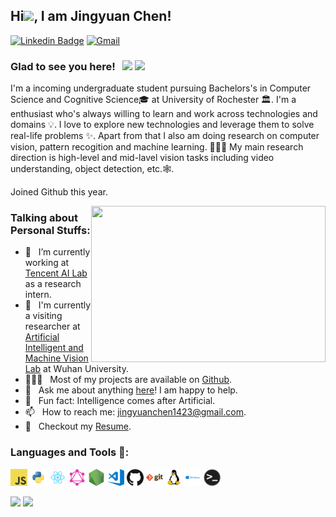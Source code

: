 ## Hi<a href="https://www.gautamkrishnar.com/"><img src="https://media.giphy.com/media/hvRJCLFzcasrR4ia7z/giphy.gif" width="30px"></a>, I am Jingyuan Chen! &nbsp;

[![Linkedin Badge](https://img.shields.io/badge/-LinkedIn-0e76a8?style=flat-square&logo=Linkedin&logoColor=white)](https://www.linkedin.com/in/jingyuan-chen-1b99921ba/)
[![Gmail](https://img.shields.io/badge/Gmail-D14836?style=flat-square&logo=gmail&logoColor=white)](mailto:jingyuanchen1423@gmail.com)
### Glad to see you here! &nbsp; ![](https://visitor-badge.glitch.me/badge?page_id=jingyuanchan.jingyuanchan&style=flat-square&color=0088cc) ![](https://komarev.com/ghpvc/?username=JingyuanChen1423)

I'm a incoming undergraduate student pursuing Bachelors's in Computer Science and Cognitive Science🎓 at University of Rochester 🏛. I'm a enthusiast who's always willing to learn and work across technologies and domains 💡. I love to explore new technologies and leverage them to solve real-life problems ✨. Apart from that I also am doing research on computer vision, pattern recogition and machine learning. 👨🏻‍💻 My main research direction is high-level and mid-lavel vision tasks including video understanding, object detection, etc.🕸️.

Joined Github this year.

<!-- Since then I pushed **1695**+ commits, opened **221**+ issues, submitted **238**+ pull requests, created **20**+ gists and contributed to **13**+ public repositories.
 -->
<img align="right" height="250" width="375" alt="" src="https://raw.githubusercontent.com/iampavangandhi/iampavangandhi/master/gifs/coder.gif" />


### Talking about Personal Stuffs:

- 🔭 &nbsp; I’m currently working at [Tencent AI Lab](https://ai.tencent.com/ailab/en/index) as a research intern.
- 🚀 &nbsp; I'm currently a visiting researcher at [Artificial Intelligent and Machine Vision Lab](http://iip.whu.edu.cn/index.html) at Wuhan University.
- 👨🏻‍💻 &nbsp; Most of my projects are available on [Github](https://github.com/jingyuanchan).
- 💬 &nbsp; Ask me about anything [here](https://github.com/jingyuanchan/jingyuanchan/issues)! I am happy to help.
- 👾 &nbsp; Fun fact: Intelligence comes after Artificial.
- 📫 &nbsp; How to reach me: jingyuanchen1423@gmail.com.
- 📝 &nbsp; Checkout my [Resume](https://github.com/jingyuanchan/jingyuanchan/blob/main/Resume%20of%20Jingyuan%20Chen.pdf).

### Languages and Tools 🧰: 
<p align="left">
<code><img height="27" src="https://raw.githubusercontent.com/github/explore/80688e429a7d4ef2fca1e82350fe8e3517d3494d/topics/javascript/javascript.png"></code>
<code><img height="27" src="https://raw.githubusercontent.com/github/explore/80688e429a7d4ef2fca1e82350fe8e3517d3494d/topics/python/python.png"></code>
<code><img height="27" src="https://raw.githubusercontent.com/github/explore/80688e429a7d4ef2fca1e82350fe8e3517d3494d/topics/react/react.png"></code>
<code><img height="27" src="https://raw.githubusercontent.com/github/explore/5c058a388828bb5fde0bcafd4bc867b5bb3f26f3/topics/graphql/graphql.png"></code>
<code><img height="27" src="https://raw.githubusercontent.com/github/explore/80688e429a7d4ef2fca1e82350fe8e3517d3494d/topics/nodejs/nodejs.png"></code>
<code><img height="27" src="https://raw.githubusercontent.com/github/explore/80688e429a7d4ef2fca1e82350fe8e3517d3494d/topics/visual-studio-code/visual-studio-code.png"></code> 
<code><img height="27" src="https://raw.githubusercontent.com/github/explore/78df643247d429f6cc873026c0622819ad797942/topics/github/github.png"></code> 
<code><img height="27" src="https://raw.githubusercontent.com/github/explore/80688e429a7d4ef2fca1e82350fe8e3517d3494d/topics/git/git.png"></code> 
<code><img height="27" src="https://raw.githubusercontent.com/github/explore/80688e429a7d4ef2fca1e82350fe8e3517d3494d/topics/linux/linux.png"></code>
<code><img height="27" src="https://raw.githubusercontent.com/github/explore/80688e429a7d4ef2fca1e82350fe8e3517d3494d/topics/windows/windows.png"></code>
<code><img height="27" src="https://raw.githubusercontent.com/github/explore/80688e429a7d4ef2fca1e82350fe8e3517d3494d/topics/terminal/terminal.png" alt="terminal"></code>
</p>



<p align="left">
  <img height="180em" src="https://github-readme-stats.vercel.app/api?username=jingyuanchan&show_icons=true&hide_border=true&&count_private=true&include_all_commits=true&theme=radical" />
  <img height="180em" src="https://github-readme-stats.vercel.app/api/top-langs/?username=jingyuanchan&show_icons=true&hide_border=true&layout=compact&langs_count=8&theme=radical"/>
</p>




